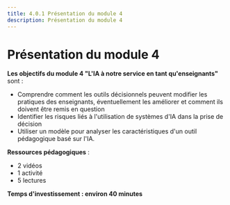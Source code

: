 ```yaml
---
title: 4.0.1 Présentation du module 4
description: Présentation du module 4
---
```


# Présentation du module 4

**Les objectifs du module 4 "L'IA à notre service en tant qu'enseignants"** sont :

- Comprendre comment les outils décisionnels peuvent modifier les pratiques des enseignants, éventuellement les améliorer et comment ils doivent être remis en question
- Identifier les risques liés à l'utilisation de systèmes d'IA dans la prise de décision
- Utiliser un modèle pour analyser les caractéristiques d'un outil pédagogique basé sur l'IA.

**Ressources pédagogiques** :

- 2 vidéos
- 1 activité
- 5 lectures

**Temps d'investissement : environ 40 minutes**
